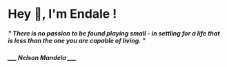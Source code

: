 <h1 title="head"> Hey 👋, I'm Endale !</h1>

**<h5><i>" There is no passion to be found playing small - in settling for a life that is less than the one you are capable of living. "</i></h5>**

*<b>___ Nelson Mandela ___</b>*
